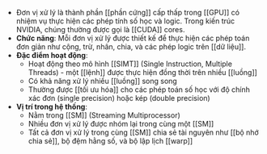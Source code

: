 - Đơn vị xử lý là thành phần [[phần cứng]] cấp thấp trong [[GPU]] có nhiệm vụ thực hiện các phép tính số học và logic. Trong kiến trúc NVIDIA, chúng thường được gọi là [[CUDA]] cores.
- **Chức năng**: Mỗi đơn vị xử lý được thiết kế để thực hiện các phép toán đơn giản như cộng, trừ, nhân, chia, và các phép logic trên [[dữ liệu]].
- **Đặc điểm hoạt động**:
    - Hoạt động theo mô hình [[SIMT]] (Single Instruction, Multiple Threads) - một [[lệnh]] được thực hiện đồng thời trên nhiều [[luồng]]
    - Có khả năng xử lý nhiều [[luồng]] song song
    - Thường được [[tối ưu hóa]] cho các phép toán số học với độ chính xác đơn (single precision) hoặc kép (double precision)
- **Vị trí trong hệ thống**:
  - Nằm trong [[SM]] (Streaming Multiprocessor)
  - Nhiều đơn vị xử lý được nhóm lại trong cùng một [[SM]]
  - Tất cả đơn vị xử lý trong cùng [[SM]] chia sẻ tài nguyên như [[bộ nhớ chia sẻ]], bộ đệm hằng số, và bộ lập lịch [[warp]]